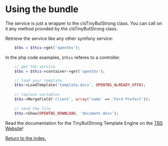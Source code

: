 Using the bundle
================

The service is just a wrapper to the clsTinyButStrong class. You can call on it any method provided by the clsTinyButStrong class.

Retrieve the service like any other symfony service:

```php
    $tbs = $this->get('opentbs');
```

In the php code examples, ``$this`` referes to a controller.

```php
    // get the service
    $tbs = $this->container->get('opentbs');

    // load your template
    $tbs->LoadTemplate('template.docx', OPENTBS_ALREADY_UTF8); 
    
    // replace variables
    $tbs->MergeField('client', array('name' => 'Ford Prefect'));
    
    // send the file
    $tbs->Show(OPENTBS_DOWNLOAD, 'document.docx');
```

Read the documentation for the TinyButStrong Template Engine on the [TBS Website](http://www.tinybutstrong.com)!

[Return to the index.](index.md)